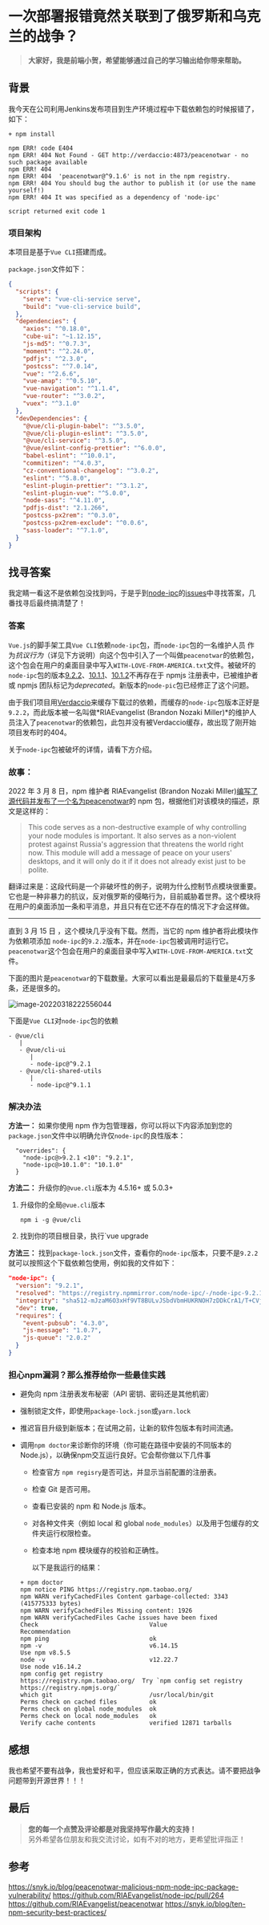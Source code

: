 # 一次部署报错竟然关联到了俄罗斯和乌克兰的战争？



> **大家好，我是前端小贺，希望能够通过自己的学习输出给你带来帮助。**

## 背景

我今天在公司利用Jenkins发布项目到生产环境过程中下载依赖包的时候报错了，如下：

```shell
+ npm install

npm ERR! code E404
npm ERR! 404 Not Found - GET http://verdaccio:4873/peacenotwar - no such package available
npm ERR! 404 
npm ERR! 404  'peacenotwar@^9.1.6' is not in the npm registry.
npm ERR! 404 You should bug the author to publish it (or use the name yourself!)
npm ERR! 404 It was specified as a dependency of 'node-ipc'

script returned exit code 1
```

### 项目架构

本项目是基于`Vue CLI`搭建而成。

`package.json`文件如下：

```json
{
  "scripts": {
    "serve": "vue-cli-service serve",
    "build": "vue-cli-service build",
  },
  "dependencies": {
    "axios": "^0.18.0",
    "cube-ui": "~1.12.15",
    "js-md5": "^0.7.3",
    "moment": "^2.24.0",
    "pdfjs": "^2.3.0",
    "postcss": "^7.0.14",
    "vue": "^2.6.6",
    "vue-amap": "^0.5.10",
    "vue-navigation": "^1.1.4",
    "vue-router": "^3.0.2",
    "vuex": "^3.1.0"
  },
  "devDependencies": {
    "@vue/cli-plugin-babel": "^3.5.0",
    "@vue/cli-plugin-eslint": "^3.5.0",
    "@vue/cli-service": "^3.5.0",
    "@vue/eslint-config-prettier": "^6.0.0",
    "babel-eslint": "^10.0.1",
    "commitizen": "^4.0.3",
    "cz-conventional-changelog": "^3.0.2",
    "eslint": "^5.8.0",
    "eslint-plugin-prettier": "^3.1.2",
    "eslint-plugin-vue": "^5.0.0",
    "node-sass": "^4.11.0",
    "pdfjs-dist": "2.1.266",
    "postcss-px2rem": "^0.3.0",
    "postcss-px2rem-exclude": "^0.0.6",
    "sass-loader": "^7.1.0",
  }
}

```

## 找寻答案

我定睛一看这不是依赖包没找到吗，于是乎到[node-ipc](https://github.com/RIAEvangelist/node-ipc)的[issues](https://github.com/RIAEvangelist/node-ipc/issues?q=peacenotwar)中寻找答案，几番找寻后最终搞清楚了！

### 答案

`Vue.js`的脚手架工具`Vue CLI`依赖`node-ipc`包，而`node-ipc`包的一名维护人员 作为*抗议行为*（详见下方说明）向这个包中引入了一个叫做`peacenotwar`的依赖包，这个包会在用户的桌面目录中写入`WITH-LOVE-FROM-AMERICA.txt`文件。被破坏的`node-ipc`包的版本[9.2.2](https://www.npmjs.com/package/node-ipc/v/9.2.2)、[10.1.1](https://www.npmjs.com/package/node-ipc/v/10.1.1)、[10.1.2](https://www.npmjs.com/package/node-ipc/v/10.1.2)不再存在于 npmjs 注册表中，已被维护者或 npmjs 团队标记为*deprecated*。新版本的`node-pic`包已经修正了这个问题。

由于我们项目用[Verdaccio](https://verdaccio.org/)来缓存下载过的依赖，而缓存的`node-ipc`包版本正好是`9.2.2`，而此版本被一名叫做*RIAEvangelist (Brandon Nozaki Miller)*的维护人员注入了`peacenotwar`的依赖包，此包并没有被Verdaccio缓存，故出现了刚开始项目发布时的404。

关于`node-ipc`包被破坏的详情，请看下方介绍。

### 故事：

2022 年 3 月 8 日，npm 维护者 RIAEvangelist (Brandon Nozaki Miller)[编写了源代码并发布了一个名为](https://github.com/RIAEvangelist/peacenotwar)[peacenotwar](https://www.npmjs.com/package/peacenotwar)的 npm 包，根据他们对该模块的描述，原文是这样的：

> This code serves as a non-destructive example of why controlling your node modules is important. It also serves as a non-violent protest against Russia's aggression that threatens the world right now. This module will add a message of peace on your users' desktops, and it will only do it if it does not already exist just to be polite.

翻译过来是：这段代码是一个非破坏性的例子，说明为什么控制节点模块很重要。它也是一种非暴力的抗议，反对俄罗斯的侵略行为，目前威胁着世界。这个模块将在用户的桌面添加一条和平消息，并且只有在它还不存在的情况下才会这样做。

---

直到 3 月 15 日 ，这个模块几乎没有下载。然而，当它的 npm 维护者将此模块作为依赖项添加 `node-ipc`的`9.2.2`版本，并在`node-ipc`包被调用时运行它。`peacenotwar`这个包会在用户的桌面目录中写入`WITH-LOVE-FROM-AMERICA.txt`文件。

下面的图片是`peacenotwar`的下载数量。大家可以看出是最最后的下载量是4万多条，还是很多的。

![image-20220318222556044](/Users/hsm/Documents/image-20220318.png)

下面是`Vue CLI`对`node-ipc`包的依赖

```shell
- @vue/cli
   |
   - @vue/cli-ui
      |
      - node-ipc@^9.2.1
   - @vue/cli-shared-utils
      |
      - node-ipc@^9.1.1
```



### 解决办法

**方法一：** 如果你使用 npm 作为包管理器，你可以将以下内容添加到您的`package.json`文件中以明确允许仅`node-ipc`的良性版本：

```shell
  "overrides": {
    "node-ipc@>9.2.1 <10": "9.2.1",
    "node-ipc@>10.1.0": "10.1.0"
  }
```

**方法二：** 升级你的`@vue.cli`版本为 4.5.16+ 或 5.0.3+

1. 升级你的全局`@vue.cli`版本

   `npm i -g @vue/cli`

2. 找到你的项目根目录，执行`vue upgrade

**方法三：** 找到`package-lock.json`文件，查看你的`node-ipc`版本，只要不是`9.2.2`就可以按照这个下载依赖包使用，例如我的文件如下：

```json
"node-ipc": {
  "version": "9.2.1",
  "resolved": "https://registry.npmmirror.com/node-ipc/-/node-ipc-9.2.1.tgz",
  "integrity": "sha512-mJzaM6O3xHf9VT8BULvJSbdVbmHUKRNOH7zDDkCrA1/T+CVjq2WVIDfLt0azZRXpgArJtl3rtmEozrbXPZ9GaQ==",
  "dev": true,
  "requires": {
    "event-pubsub": "4.3.0",
    "js-message": "1.0.7",
    "js-queue": "2.0.2"
  }
}
```



### 担心npm漏洞？那么推荐给你一些最佳实践

- 避免向 npm 注册表发布秘密（API 密钥、密码还是其他机密）

- 强制锁定文件，即使用`package-lock.json`或`yarn.lock`

- 推迟盲目升级到新版本；在试用之前，让新的软件包版本有时间流通。

- 调用`npm doctor`来诊断你的环境（你可能在路径中安装的不同版本的 Node.js），以确保npm交互运行良好。它会帮你做以下几件事

  - 检查官方 `npm regisry`是否可达，并显示当前配置的注册表。

  - 检查 Git 是否可用。

  - 查看已安装的 npm 和 Node.js 版本。

  - 对各种文件夹（例如 local 和 global `node_modules`）以及用于包缓存的文件夹运行权限检查。

  - 检查本地 npm 模块缓存的校验和正确性。

    以下是我运行的结果：

  ```shell
  + npm doctor
  npm notice PING https://registry.npm.taobao.org/
  npm WARN verifyCachedFiles Content garbage-collected: 3343 (415775333 bytes)
  npm WARN verifyCachedFiles Missing content: 1926
  npm WARN verifyCachedFiles Cache issues have been fixed
  Check                               Value                             Recommendation
  npm ping                            ok
  npm -v                              v6.14.15                          Use npm v8.5.5
  node -v                             v12.22.7                          Use node v16.14.2
  npm config get registry             https://registry.npm.taobao.org/  Try `npm config set registry https://registry.npmjs.org/`
  which git                           /usr/local/bin/git
  Perms check on cached files         ok
  Perms check on global node_modules  ok
  Perms check on local node_modules   ok
  Verify cache contents               verified 12871 tarballs
  ```

  

## 感想

我也希望不要有战争，我也爱好和平，但应该采取正确的方式表达。请不要把战争问题带到开源世界！！！

## 最后

> **您的每一个点赞及评论都是对我坚持写作最大的支持！** <br />另外希望各位朋友和我交流讨论，如有不对的地方，更希望批评指正！



## 参考

https://snyk.io/blog/peacenotwar-malicious-npm-node-ipc-package-vulnerability/
https://github.com/RIAEvangelist/node-ipc/pull/264
https://github.com/RIAEvangelist/peacenotwar
https://snyk.io/blog/ten-npm-security-best-practices/